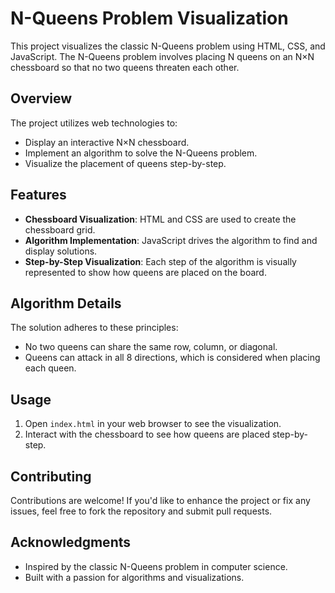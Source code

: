 
# N-Queens Problem Visualization

This project visualizes the classic N-Queens problem using HTML, CSS, and JavaScript. The N-Queens problem involves placing N queens on an N×N chessboard so that no two queens threaten each other.

## Overview

The project utilizes web technologies to:
- Display an interactive N×N chessboard.
- Implement an algorithm to solve the N-Queens problem.
- Visualize the placement of queens step-by-step.

## Features

- **Chessboard Visualization**: HTML and CSS are used to create the chessboard grid.
- **Algorithm Implementation**: JavaScript drives the algorithm to find and display solutions.
- **Step-by-Step Visualization**: Each step of the algorithm is visually represented to show how queens are placed on the board.

## Algorithm Details

The solution adheres to these principles:
- No two queens can share the same row, column, or diagonal.
- Queens can attack in all 8 directions, which is considered when placing each queen.

## Usage
1. Open `index.html` in your web browser to see the visualization.
2. Interact with the chessboard to see how queens are placed step-by-step.

## Contributing

Contributions are welcome! If you'd like to enhance the project or fix any issues, feel free to fork the repository and submit pull requests.

## Acknowledgments

- Inspired by the classic N-Queens problem in computer science.
- Built with a passion for algorithms and visualizations.
